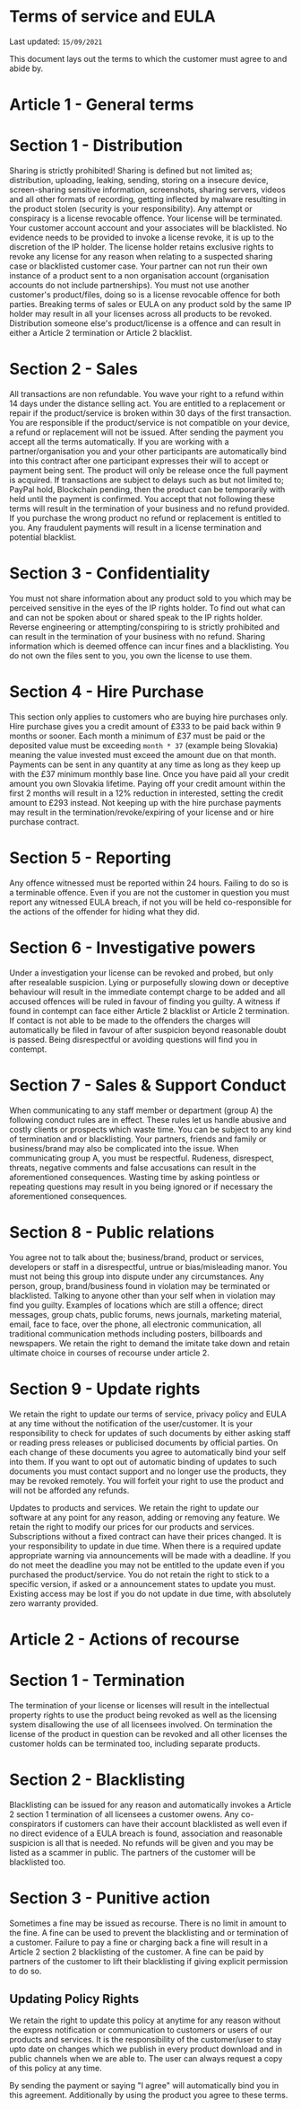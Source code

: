 # Terms of service and EULA

Last updated: `15/09/2021`

This document lays out the terms to which the customer must agree to and abide by.

# Article 1 - General terms

# Section 1 - Distribution

Sharing is strictly prohibited! Sharing is defined but not limited as;
distribution, uploading, leaking, sending, storing on a insecure device,
screen-sharing sensitive information, screenshots, sharing servers, videos and
all other formats of recording, getting inflected by malware resulting in the
product stolen (security is your responsibility). Any attempt or conspiracy is a
license revocable offence. Your license will be terminated. Your customer
account account and your associates will be blacklisted. No evidence needs to be
provided to invoke a license revoke, it is up to the discretion of the IP
holder. The license holder retains exclusive rights to revoke any license for
any reason when relating to a suspected sharing case or blacklisted customer
case. Your partner can not run their own instance of a product sent to a non
organisation account (organisation accounts do not include partnerships). You
must not use another customer's product/files, doing so is a license revocable
offence for both parties. Breaking terms of sales or EULA on any product sold by
the same IP holder may result in all your licenses across all products to be
revoked. Distribution someone else's product/license is a offence and can result
in either a Article 2 termination or Article 2 blacklist.

# Section 2 - Sales

All transactions are non refundable. You wave your right to a refund within 14
days under the distance selling act. You are entitled to a replacement or repair
if the product/service is broken within 30 days of the first transaction. You
are responsible if the product/service is not compatible on your device, a
refund or replacement will not be issued. After sending the payment you accept
all the terms automatically. If you are working with a partner/organisation you
and your other participants are automatically bind into this contract after one
participant expresses their will to accept or payment being sent. The product
will only be release once the full payment is acquired. If transactions are
subject to delays such as but not limited to; PayPal hold, Blockchain pending,
then the product can be temporarily with held until the payment is confirmed.
You accept that not following these terms will result in the termination of your
business and no refund provided. If you purchase the wrong product no refund or
replacement is entitled to you. Any fraudulent payments will result in a license
termination and potential blacklist.

# Section 3 - Confidentiality

You must not share information about any product sold to you which may be
perceived sensitive in the eyes of the IP rights holder. To find out what can
and can not be spoken about or shared speak to the IP rights holder. Reverse
engineering or attempting/conspiring to is strictly prohibited and can result in
the termination of your business with no refund. Sharing information which is
deemed offence can incur fines and a blacklisting. You do not own the files sent
to you, you own the license to use them.

# Section 4 - Hire Purchase

This section only applies to customers who are buying hire purchases only. Hire
purchase gives you a credit amount of £333 to be paid back within 9 months or
sooner. Each month a minimum of £37 must be paid or the deposited value must be
exceeding `month * 37` (example being Slovakia) meaning the value invested must
exceed the amount due on that month. Payments can be sent in any quantity at any
time as long as they keep up with the £37 minimum monthly base line. Once you
have paid all your credit amount you own Slovakia lifetime. Paying off your
credit amount within the first 2 months will result in a 12% reduction in
interested, setting the credit amount to £293 instead. Not keeping up with the
hire purchase payments may result in the termination/revoke/expiring of your
license and or hire purchase contract.

# Section 5 - Reporting

Any offence witnessed must be reported within 24 hours. Failing to do so is a
terminable offence. Even if you are not the customer in question you must
report any witnessed EULA breach, if not you will be held co-responsible
for the actions of the offender for hiding what they did.

# Section 6 - Investigative powers

Under a investigation your license can be revoked and probed, but only
after resealable suspicion. Lying or purposefully slowing down or deceptive
behaviour will result in the immediate contempt charge to be added and all
accused offences will be ruled in favour of finding you guilty. A witness
if found in contempt can face either Article 2 blacklist or Article 2
termination. If contact is not able to be made to the offenders the charges
will automatically be filed in favour of after suspicion beyond reasonable
doubt is passed. Being disrespectful or avoiding questions will find you
in contempt.

# Section 7 - Sales & Support Conduct

When communicating to any staff member or department (group A) the following
conduct rules are in effect. These rules let us handle abusive and costly clients
or prospects which waste time. You can be subject to any kind of termination and
or blacklisting. Your partners, friends and family or business/brand may also
be complicated into the issue. When communicating group A, you must be respectful.
Rudeness, disrespect, threats, negative comments and false accusations can result
in the aforementioned consequences. Wasting time by asking pointless or repeating
questions may result in you being ignored or if necessary the aforementioned
consequences.

# Section 8 - Public relations

You agree not to talk about the; business/brand, product or services, developers
or staff in a disrespectful, untrue or bias/misleading manor. You must not being
this group into dispute under any circumstances. Any person, group, brand/business
found in violation may be terminated or blacklisted. Talking to anyone other than
your self when in violation may find you guilty. Examples of locations which are
still a offence; direct messages, group chats, public forums, news journals,
marketing material, email, face to face, over the phone, all electronic communication,
all traditional communication methods including posters, billboards and newspapers.
We retain the right to demand the imitate take down and retain ultimate choice in
courses of recourse under article 2.

# Section 9 - Update rights

We retain the right to update our terms of service, privacy policy and EULA at
any time without the notification of the user/customer. It is your responsibility
to check for updates of such documents by either asking staff or reading press
releases or publicised documents by official parties. On each change of these
documents you agree to automatically bind your self into them. If you want to opt
out of automatic binding of updates to such documents you must contact support
and no longer use the products, they may be revoked remotely. You will forfeit
your right to use the product and will not be afforded any refunds.

Updates to products and services. We retain the right to update our software at
any point for any reason, adding or removing any feature. We retain the right to
modify our prices for our products and services. Subscriptions without a fixed
contract can have their prices changed. It is your responsibility to update in
due time. When there is a required update appropriate warning via announcements
will be made with a deadline. If you do not meet the deadline you may not be
entitled to the update even if you purchased the product/service. You do not
retain the right to stick to a specific version, if asked or a announcement
states to update you must. Existing access may be lost if you do not update in
due time, with absolutely zero warranty provided.

# Article 2 - Actions of recourse

# Section 1 - Termination

The termination of your license or licenses will result in the intellectual
property rights to use the product being revoked as well as the licensing
system disallowing the use of all licensees involved. On termination the
license of the product in question can be revoked and all other licenses the
customer holds can be terminated too, including separate products.

# Section 2 - Blacklisting

Blacklisting can be issued for any reason and automatically invokes a Article 2
section 1 termination of all licensees a customer owens. Any co-conspirators if
customers can have their account blacklisted as well even if no direct evidence
of a EULA breach is found, association and reasonable suspicion is all that is
needed. No refunds will be given and you may be listed as a scammer in public.
The partners of the customer will be blacklisted too.

# Section 3 - Punitive action

Sometimes a fine may be issued as recourse. There is no limit in amount to the
fine. A fine can be used to prevent the blacklisting and or termination of a
customer. Failure to pay a fine or charging back a fine will result in a Article
2 section 2 blacklisting of the customer. A fine can be paid by partners of the
customer to lift their blacklisting if giving explicit permission to do so.

## Updating Policy Rights

We retain the right to update this policy at anytime for any reason without the express
notification or communication to customers or users of our products and services. It is
the responsibility of the customer/user to stay upto date on changes which we publish in
every product download and in public channels when we are able to. The user can always
request a copy of this policy at any time.

By sending the payment or saying "I agree" will automatically bind you in this
agreement.
Additionally by using the product you agree to these terms.

